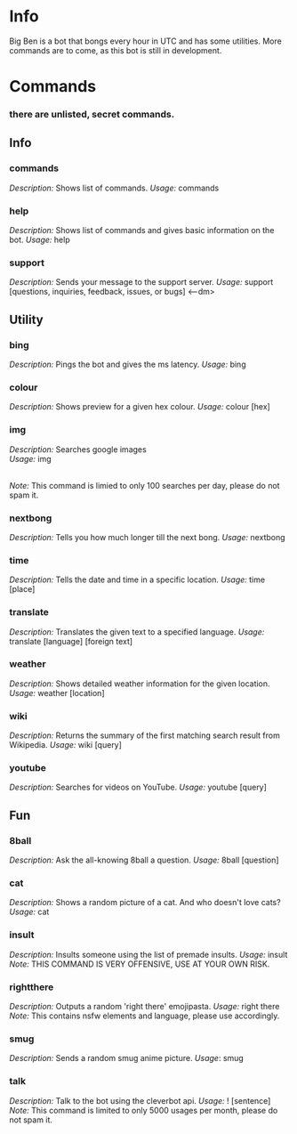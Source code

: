 # Info
Big Ben is a bot that bongs every hour in UTC and has some utilities. More commands are to come, as this bot is still in development.

# Commands
### there are unlisted, secret commands.

## Info
### commands 
*Description:* Shows list of commands.
*Usage:* commands
### help  
*Description:* Shows list of commands and gives basic information on the bot.
*Usage:* help <command name> 
### support
*Description:* Sends your message to the support server.
*Usage:* support [questions, inquiries, feedback, issues, or bugs] <--dm>

## Utility
### bing  
*Description:* Pings the bot and gives the ms latency. 
*Usage:* bing  
### colour  
*Description:* Shows preview for a given hex colour.
*Usage:* colour [hex]  
### img  
*Description:* Searches google images  
*Usage:* img <search>  
*Note:* This command is limied to only 100 searches per day, please do not spam it.
### nextbong
*Description:* Tells you how much longer till the next bong.
*Usage:* nextbong
### time
*Description:* Tells the date and time in a specific location.
*Usage:* time [place]
### translate
*Description:* Translates the given text to a specified language.
*Usage:* translate [language] [foreign text]
### weather
*Description:* Shows detailed weather information for the given location.
*Usage:* weather [location]
### wiki
*Description:* Returns the summary of the first matching search result from Wikipedia.
*Usage:* wiki [query]
### youtube
*Description:* Searches for videos on YouTube.
*Usage:* youtube [query]

## Fun
### 8ball
*Description:* Ask the all-knowing 8ball a question.
*Usage:* 8ball [question]  
### cat
*Description:* Shows a random picture of a cat. And who doesn't love cats?
*Usage:* cat  
### insult  
*Description:* Insults someone using the list of premade insults.
*Usage:* insult  
*Note:* THIS COMMAND IS VERY OFFENSIVE, USE AT YOUR OWN RISK.
### rightthere
*Description:* Outputs a random 'right there' emojipasta.
*Usage:* right there
*Note:* This contains nsfw elements and language, please use accordingly.
### smug
*Description:* Sends a random smug anime picture.
*Usage*: smug
### talk
*Description:* Talk to the bot using the cleverbot api.
*Usage:* ! [sentence]
*Note:* This command is limited to only 5000 usages per month, please do not spam it.